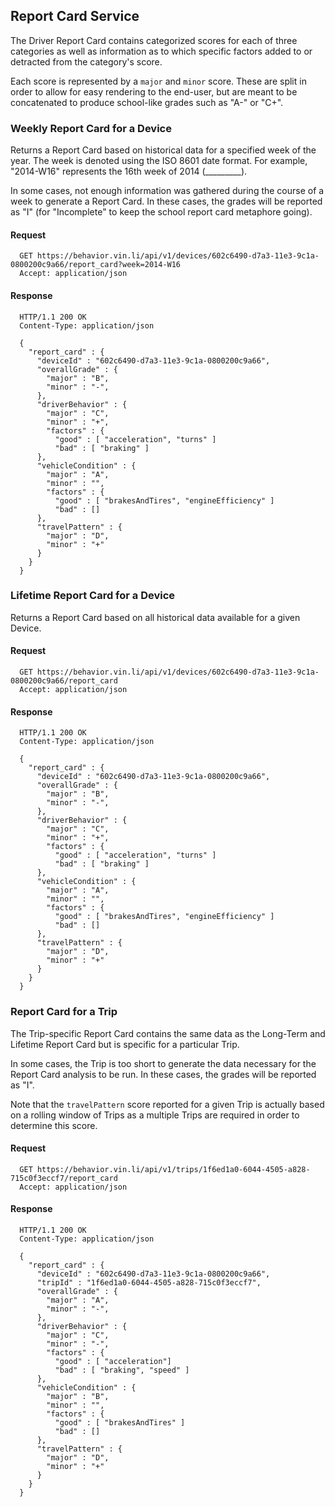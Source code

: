 Report Card Service
-------------------

The Driver Report Card contains categorized scores for each of three categories as well as information as to which specific factors added to or detracted from the category's score.

Each score is represented by a `major` and `minor` score.  These are split in order to allow for easy rendering to the end-user, but are meant to be concatenated to produce school-like grades such as "A-" or "C+".


### Weekly Report Card for a Device

Returns a Report Card based on historical data for a specified week of the year.  The week is denoted using the ISO 8601 date format.  For example, "2014-W16" represents the 16th week of 2014 (_________).

In some cases, not enough information was gathered during the course of a week to generate a Report Card.  In these cases, the grades will be reported as "I" (for "Incomplete" to keep the school report card metaphore going).

#### Request

      GET https://behavior.vin.li/api/v1/devices/602c6490-d7a3-11e3-9c1a-0800200c9a66/report_card?week=2014-W16
      Accept: application/json

#### Response


      HTTP/1.1 200 OK
      Content-Type: application/json

      {
        "report_card" : {
          "deviceId" : "602c6490-d7a3-11e3-9c1a-0800200c9a66",
          "overallGrade" : {
            "major" : "B",
            "minor" : "-",
          },
          "driverBehavior" : {
            "major" : "C",
            "minor" : "+",
            "factors" : {
              "good" : [ "acceleration", "turns" ]
              "bad" : [ "braking" ]
          },
          "vehicleCondition" : {
            "major" : "A",
            "minor" : "",
            "factors" : {
              "good" : [ "brakesAndTires", "engineEfficiency" ]
              "bad" : []
          },
          "travelPattern" : {
            "major" : "D",
            "minor" : "+"
          }
        }
      }


### Lifetime Report Card for a Device

Returns a Report Card based on all historical data available for a given Device.

#### Request

      GET https://behavior.vin.li/api/v1/devices/602c6490-d7a3-11e3-9c1a-0800200c9a66/report_card
      Accept: application/json

#### Response


      HTTP/1.1 200 OK
      Content-Type: application/json

      {
        "report_card" : {
          "deviceId" : "602c6490-d7a3-11e3-9c1a-0800200c9a66",
          "overallGrade" : {
            "major" : "B",
            "minor" : "-",
          },
          "driverBehavior" : {
            "major" : "C",
            "minor" : "+",
            "factors" : {
              "good" : [ "acceleration", "turns" ]
              "bad" : [ "braking" ]
          },
          "vehicleCondition" : {
            "major" : "A",
            "minor" : "",
            "factors" : {
              "good" : [ "brakesAndTires", "engineEfficiency" ]
              "bad" : []
          },
          "travelPattern" : {
            "major" : "D",
            "minor" : "+"
          }
        }
      }


### Report Card for a Trip

The Trip-specific Report Card contains the same data as the Long-Term and Lifetime Report Card but is specific for a particular Trip.

In some cases, the Trip is too short to generate the data necessary for the Report Card analysis to be run.  In these cases, the grades will be reported as "I".

Note that the `travelPattern` score reported for a given Trip is actually based on a rolling window of Trips as a multiple Trips are required in order to determine this score.

#### Request

      GET https://behavior.vin.li/api/v1/trips/1f6ed1a0-6044-4505-a828-715c0f3eccf7/report_card
      Accept: application/json

#### Response


      HTTP/1.1 200 OK
      Content-Type: application/json

      {
        "report_card" : {
          "deviceId" : "602c6490-d7a3-11e3-9c1a-0800200c9a66",
          "tripId" : "1f6ed1a0-6044-4505-a828-715c0f3eccf7",
          "overallGrade" : {
            "major" : "A",
            "minor" : "-",
          },
          "driverBehavior" : {
            "major" : "C",
            "minor" : "-",
            "factors" : {
              "good" : [ "acceleration"]
              "bad" : [ "braking", "speed" ]
          },
          "vehicleCondition" : {
            "major" : "B",
            "minor" : "",
            "factors" : {
              "good" : [ "brakesAndTires" ]
              "bad" : []
          },
          "travelPattern" : {
            "major" : "D",
            "minor" : "+"
          }
        }
      }

